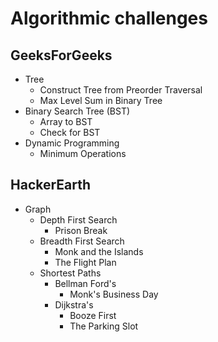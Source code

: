 # Algorithmic challenges
## GeeksForGeeks
* Tree
  * Construct Tree from Preorder Traversal
  * Max Level Sum in Binary Tree
* Binary Search Tree (BST)
  * Array to BST 
  * Check for BST
* Dynamic Programming
  * Minimum Operations

## HackerEarth
* Graph
  * Depth First Search
    * Prison Break
  * Breadth First Search
    * Monk and the Islands
    * The Flight Plan
  * Shortest Paths
    * Bellman Ford's
      * Monk's Business Day
    * Dijkstra's
      * Booze First
      * The Parking Slot
